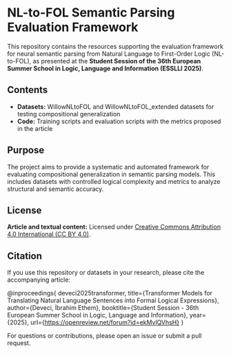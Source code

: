 # NL-to-FOL Semantic Parsing Evaluation Framework

This repository contains the resources supporting the evaluation framework for neural semantic parsing from Natural Language to First-Order Logic (NL-to-FOL), as presented at the **Student Session of the 36th European Summer School in Logic, Language and Information (ESSLLI 2025)**.

## Contents

- **Datasets:** WillowNLtoFOL and WillowNLtoFOL_extended datasets for testing compositional generalization  
- **Code:** Training scripts and evaluation scripts with the metrics proposed in the article

## Purpose

The project aims to provide a systematic and automated framework for evaluating compositional generalization in semantic parsing models. This includes datasets with controlled logical complexity and metrics to analyze structural and semantic accuracy.

## License

**Article and textual content:** Licensed under [Creative Commons Attribution 4.0 International (CC BY 4.0)](https://creativecommons.org/licenses/by/4.0/).
  
## Citation

If you use this repository or datasets in your research, please cite the accompanying article:

@inproceedings{
deveci2025transformer,
title={Transformer Models for Translating Natural Language Sentences into Formal Logical Expressions},
author={Deveci, İbrahim Ethem},
booktitle={Student Session - 36th European Summer School in Logic, Language and Information},
year={2025},
url={https://openreview.net/forum?id=ekMvlQVhsH}
}

For questions or contributions, please open an issue or submit a pull request.


